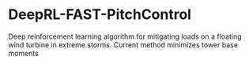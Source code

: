 # DeepRL-FAST-PitchControl
Deep reinforcement learning algorithm for mitigating loads on a floating wind turbine in extreme storms. Current method minimizes tower base moments
